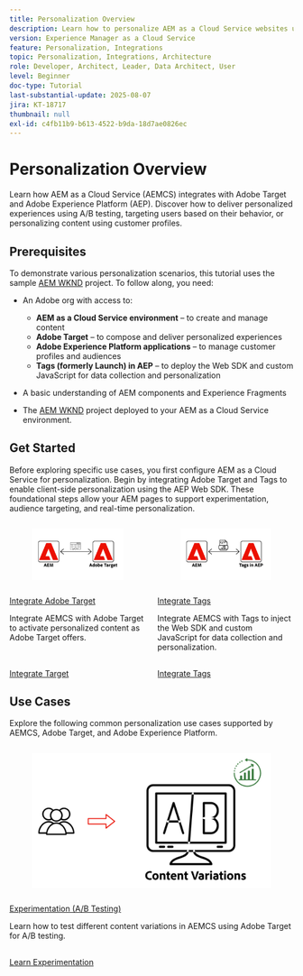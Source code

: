```yaml
---
title: Personalization Overview
description: Learn how to personalize AEM as a Cloud Service websites using Adobe Target and Adobe Experience Platform applications.
version: Experience Manager as a Cloud Service
feature: Personalization, Integrations
topic: Personalization, Integrations, Architecture
role: Developer, Architect, Leader, Data Architect, User
level: Beginner
doc-type: Tutorial
last-substantial-update: 2025-08-07
jira: KT-18717
thumbnail: null
exl-id: c4fb11b9-b613-4522-b9da-18d7ae0826ec
---
```

# Personalization Overview

Learn how AEM as a Cloud Service (AEMCS) integrates with Adobe Target and Adobe Experience Platform (AEP). Discover how to deliver personalized experiences using A/B testing, targeting users based on their behavior, or personalizing content using customer profiles.

## Prerequisites

To demonstrate various personalization scenarios, this tutorial uses the sample [AEM WKND](https://github.com/adobe/aem-guides-wknd/) project. To follow along, you need:

- An Adobe org with access to:
  - **AEM as a Cloud Service environment** – to create and manage content
  - **Adobe Target** – to compose and deliver personalized experiences
  - **Adobe Experience Platform applications** – to manage customer profiles and audiences
  - **Tags (formerly Launch) in AEP** – to deploy the Web SDK and custom JavaScript for data collection and personalization

- A basic understanding of AEM components and Experience Fragments

- The [AEM WKND](https://github.com/adobe/aem-guides-wknd/) project deployed to your AEM as a Cloud Service environment.

## Get Started

Before exploring specific use cases, you first configure AEM as a Cloud Service for personalization. Begin by integrating Adobe Target and Tags to enable client-side personalization using the AEP Web SDK. These foundational steps allow your AEM pages to support experimentation, audience targeting, and real-time personalization.

<!-- CARDS
{target = _self}

* ./setup/integrate-adobe-target.md
  {title = Integrate Adobe Target}
  {description = Integrate AEMCS with Adobe Target to activate personalized content as Adobe Target offers.}
  {image = ./assets/setup/integrate-target.png}
  {cta = Integrate Target}

* ./setup/integrate-adobe-tags.md
  {title = Integrate Tags}
  {description = Integrate AEMCS with Tags to inject the Web SDK and custom JavaScript for data collection and personalization.}
  {image = ./assets/setup/integrate-tags.png}
  {cta = Integrate Tags}
-->
<!-- START CARDS HTML - DO NOT MODIFY BY HAND -->
<div class="columns">
    <div class="column is-half-tablet is-half-desktop is-one-third-widescreen" aria-label="Integrate Adobe Target">
        <div class="card" style="height: 100%; display: flex; flex-direction: column; height: 100%;">
            <div class="card-image">
                <figure class="image x-is-16by9">
                    <a href="./setup/integrate-adobe-target.md" title="Integrate Adobe Target" target="_self" rel="referrer">
                        <img class="is-bordered-r-small" src="./assets/setup/integrate-target.png" alt="Integrate Adobe Target"
                             style="width: 100%; aspect-ratio: 16 / 9; object-fit: cover; overflow: hidden; display: block; margin: auto;">
                    </a>
                </figure>
            </div>
            <div class="card-content is-padded-small" style="display: flex; flex-direction: column; flex-grow: 1; justify-content: space-between;">
                <div class="top-card-content">
                    <p class="headline is-size-6 has-text-weight-bold">
                        <a href="./setup/integrate-adobe-target.md" target="_self" rel="referrer" title="Integrate Adobe Target">Integrate Adobe Target</a>
                    </p>
                    <p class="is-size-6">Integrate AEMCS with Adobe Target to activate personalized content as Adobe Target offers.</p>
                </div>
                <a href="./setup/integrate-adobe-target.md" target="_self" rel="referrer" class="spectrum-Button spectrum-Button--outline spectrum-Button--primary spectrum-Button--sizeM" style="align-self: flex-start; margin-top: 1rem;">
                    <span class="spectrum-Button-label has-no-wrap has-text-weight-bold">Integrate Target</span>
                </a>
            </div>
        </div>
    </div>
    <div class="column is-half-tablet is-half-desktop is-one-third-widescreen" aria-label="Integrate Tags">
        <div class="card" style="height: 100%; display: flex; flex-direction: column; height: 100%;">
            <div class="card-image">
                <figure class="image x-is-16by9">
                    <a href="./setup/integrate-adobe-tags.md" title="Integrate Tags" target="_self" rel="referrer">
                        <img class="is-bordered-r-small" src="./assets/setup/integrate-tags.png" alt="Integrate Tags"
                             style="width: 100%; aspect-ratio: 16 / 9; object-fit: cover; overflow: hidden; display: block; margin: auto;">
                    </a>
                </figure>
            </div>
            <div class="card-content is-padded-small" style="display: flex; flex-direction: column; flex-grow: 1; justify-content: space-between;">
                <div class="top-card-content">
                    <p class="headline is-size-6 has-text-weight-bold">
                        <a href="./setup/integrate-adobe-tags.md" target="_self" rel="referrer" title="Integrate Tags">Integrate Tags</a>
                    </p>
                    <p class="is-size-6">Integrate AEMCS with Tags to inject the Web SDK and custom JavaScript for data collection and personalization.</p>
                </div>
                <a href="./setup/integrate-adobe-tags.md" target="_self" rel="referrer" class="spectrum-Button spectrum-Button--outline spectrum-Button--primary spectrum-Button--sizeM" style="align-self: flex-start; margin-top: 1rem;">
                    <span class="spectrum-Button-label has-no-wrap has-text-weight-bold">Integrate Tags</span>
                </a>
            </div>
        </div>
    </div>
</div>
<!-- END CARDS HTML - DO NOT MODIFY BY HAND -->



## Use Cases

Explore the following common personalization use cases supported by AEMCS, Adobe Target, and Adobe Experience Platform.

<!-- CARDS
{target = _self}

* ./use-cases/experimentation.md
  {title = Experimentation (A/B Testing)}
  {description = Learn how to test different content variations in AEMCS using Adobe Target for A/B testing.}
  {image = ./assets/use-cases/experiment/experimentation.png}
  {cta = Learn Experimentation}
-->
<!-- START CARDS HTML - DO NOT MODIFY BY HAND -->
<div class="columns">
    <div class="column is-half-tablet is-half-desktop is-one-third-widescreen" aria-label="Experimentation (A/B Testing)">
        <div class="card" style="height: 100%; display: flex; flex-direction: column; height: 100%;">
            <div class="card-image">
                <figure class="image x-is-16by9">
                    <a href="./use-cases/experimentation.md" title="Experimentation (A/B Testing)" target="_self" rel="referrer">
                        <img class="is-bordered-r-small" src="./assets/use-cases/experiment/experimentation.png" alt="Experimentation (A/B Testing)"
                             style="width: 100%; aspect-ratio: 16 / 9; object-fit: cover; overflow: hidden; display: block; margin: auto;">
                    </a>
                </figure>
            </div>
            <div class="card-content is-padded-small" style="display: flex; flex-direction: column; flex-grow: 1; justify-content: space-between;">
                <div class="top-card-content">
                    <p class="headline is-size-6 has-text-weight-bold">
                        <a href="./use-cases/experimentation.md" target="_self" rel="referrer" title="Experimentation (A/B Testing)">Experimentation (A/B Testing)</a>
                    </p>
                    <p class="is-size-6">Learn how to test different content variations in AEMCS using Adobe Target for A/B testing.</p>
                </div>
                <a href="./use-cases/experimentation.md" target="_self" rel="referrer" class="spectrum-Button spectrum-Button--outline spectrum-Button--primary spectrum-Button--sizeM" style="align-self: flex-start; margin-top: 1rem;">
                    <span class="spectrum-Button-label has-no-wrap has-text-weight-bold">Learn Experimentation</span>
                </a>
            </div>
        </div>
    </div>
</div>
<!-- END CARDS HTML - DO NOT MODIFY BY HAND -->
